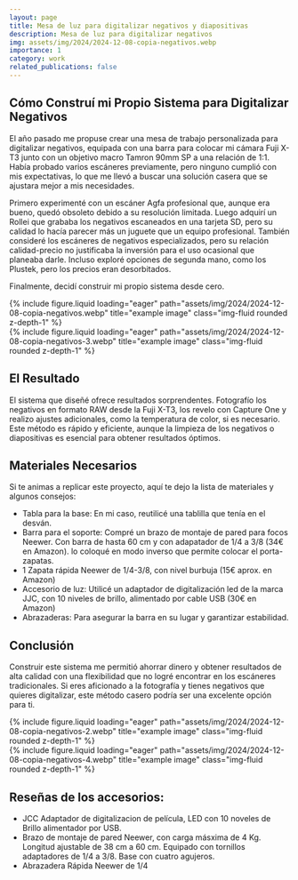 ```yaml
---
layout: page
title: Mesa de luz para digitalizar negativos y diapositivas
description: Mesa de luz para digitalizar negativos
img: assets/img/2024/2024-12-08-copia-negativos.webp
importance: 1
category: work
related_publications: false
---
```


## Cómo Construí mi Propio Sistema para Digitalizar Negativos

El año pasado me propuse crear una mesa de trabajo personalizada para digitalizar negativos, equipada con una barra para colocar mi cámara Fuji X-T3 junto con un objetivo macro Tamron 90mm SP a una relación de 1:1. Había probado varios escáneres previamente, pero ninguno cumplió con mis expectativas, lo que me llevó a buscar una solución casera que se ajustara mejor a mis necesidades.

Primero experimenté con un escáner Agfa profesional que, aunque era bueno, quedó obsoleto debido a su resolución limitada. Luego adquirí un Rollei que grababa los negativos escaneados en una tarjeta SD, pero su calidad lo hacía parecer más un juguete que un equipo profesional. También consideré los escáneres de negativos especializados, pero su relación calidad-precio no justificaba la inversión para el uso ocasional que planeaba darle. Incluso exploré opciones de segunda mano, como los Plustek, pero los precios eran desorbitados.

Finalmente, decidí construir mi propio sistema desde cero.

<div class="row">
    <div class="col-sm mt-3 mt-md-0">
        {% include figure.liquid loading="eager" path="assets/img/2024/2024-12-08-copia-negativos.webp" title="example image" class="img-fluid rounded z-depth-1" %}
    </div>
    <div class="col-sm mt-3 mt-md-0">
        {% include figure.liquid loading="eager" path="assets/img/2024/2024-12-08-copia-negativos-3.webp" title="example image" class="img-fluid rounded z-depth-1" %}
    </div>
</div>


## El Resultado

El sistema que diseñé ofrece resultados sorprendentes. Fotografío los negativos en formato RAW desde la Fuji X-T3, los revelo con Capture One y realizo ajustes adicionales, como la temperatura de color, si es necesario. Este método es rápido y eficiente, aunque la limpieza de los negativos o diapositivas es esencial para obtener resultados óptimos.

## Materiales Necesarios

Si te animas a replicar este proyecto, aquí te dejo la lista de materiales y algunos consejos:

- Tabla para la base: En mi caso, reutilicé una tablilla que tenía en el desván.
- Barra para el soporte: Compré un brazo de montaje de pared para focos Neewer. Con barra de hasta 60 cm y con adapatador de 1/4 a 3/8 (34€ en Amazon). lo coloqué en modo inverso que permite colocar el porta-zapatas.
- 1 Zapata rápida Neewer de 1/4-3/8, con nivel burbuja (15€ aprox. en Amazon)
- Accesorio de luz: Utilicé un adaptador de digitalización led de la marca JJC, con 10 niveles de brillo, alimentado por cable USB (30€ en Amazon)
- Abrazaderas: Para asegurar la barra en su lugar y garantizar estabilidad.

## Conclusión

Construir este sistema me permitió ahorrar dinero y obtener resultados de alta calidad con una flexibilidad que no logré encontrar en los escáneres tradicionales. Si eres aficionado a la fotografía y tienes negativos que quieres digitalizar, este método casero podría ser una excelente opción para ti.



<div class="row">
    <div class="col-sm mt-3 mt-md-0">
        {% include figure.liquid loading="eager" path="assets/img/2024/2024-12-08-copia-negativos-2.webp" title="example image" class="img-fluid rounded z-depth-1" %}
    </div>
    <div class="col-sm mt-3 mt-md-0">
        {% include figure.liquid loading="eager" path="assets/img/2024/2024-12-08-copia-negativos-4.webp" title="example image" class="img-fluid rounded z-depth-1" %}
    </div>
</div>

## Reseñas de los accesorios:

- JCC Adaptador de digitalizacion de película, LED con 10 noveles de Brillo alimentador por USB.
- Brazo de montaje de pared Neewer, con carga másxima de 4 Kg. Longitud ajustable de 38 cm a 60 cm. Equipado con tornillos adaptadores de 1/4 a 3/8. Base con cuatro agujeros.
- Abrazadera Rápida Neewer de 1/4

